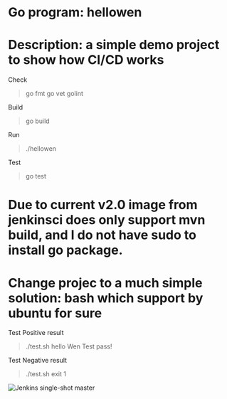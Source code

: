 # Go program: hellowen
# Description: a simple demo project to show how CI/CD works

Check
>go fmt
>go vet
>golint

Build
>go build

Run
>./hellowen

Test
>go test



# Due to current v2.0 image from jenkinsci does only support mvn build, and I do not have sudo to install go package.
# Change projec to a much simple solution: bash which support by ubuntu for sure
Test Positive result
> ./test.sh
hello Wen
Test pass!

Test Negative result
>./test.sh
exit 1


![Jenkins single-shot master](https://github.com/zdtsw/hellowen/workflows/Jenkins%20single-shot%20master/badge.svg?branch=master)
